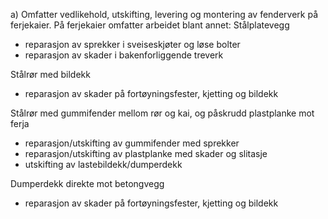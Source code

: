 a) Omfatter vedlikehold, utskifting, levering og montering av fenderverk på ferjekaier.
På ferjekaier omfatter arbeidet blant annet:
Stålplatevegg
-  reparasjon av sprekker i sveiseskjøter og løse bolter
-  reparasjon av skader i bakenforliggende treverk

Stålrør med bildekk
-  reparasjon av skader på fortøyningsfester, kjetting og bildekk

Stålrør med gummifender mellom rør og kai, og påskrudd plastplanke mot ferja
-  reparasjon/utskifting av gummifender med sprekker
-  reparasjon/utskifting av plastplanke med skader og slitasje
-  utskifting av lastebildekk/dumperdekk

Dumperdekk direkte mot betongvegg
-  reparasjon av skader på fortøyningsfester, kjetting og bildekk